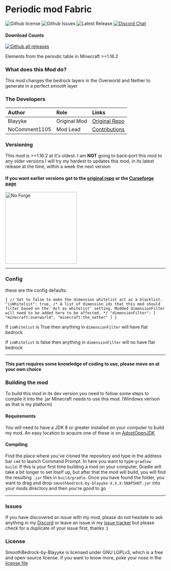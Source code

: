 # Periodic mod Fabric
![Github license](https://img.shields.io/github/license/NoComment1105/SmoothBedrock-by-Blayyke.svg?label=License)
![Github Issues](https://img.shields.io/github/issues/NoComment1105/SmoothBedrock-by-Blayyke.svg?label=Issues)
![Latest Release](https://img.shields.io/github/v/release/NoComment1105/SmoothBedrock-by-Blayyke?label=Latest%20Release)
[![Discord Chat](https://img.shields.io/badge/Chat%20on-Discord-7289DA)](https://discord.gg/28N2Eeq2tT)
#### Download Counts
[![Github all releases](https://img.shields.io/github/downloads/NoComment1105/SmoothBedrock-by-Blayyke/total.svg?label=Downloads%20From%20GH)](https://GitHub.com/NoComment1105/SmoothBedrock-by-Blayyke/releases/)


Elements from the periodic table in Minecraft >=1.16.2


### What does this Mod do?
This mod changes the bedrock layers in the Overworld and Nether to generate in a perfect *smooth* layer

### The Developers

| Author   | Role   | Links   |
|:---------|:-------|:--------|
| Blayyke | Original Mod | [Original Repo](https://github.com/Blayyke/SmoothBedrockFabric)
| NoComment1105 | Mod Lead | [Contributions](https://github.com/NoComment1105/periodic-mod-fabric/commits?author=NoComment1105) |

### Versioning
This mod is >=1.16.2 at it's oldest. I am **NOT** going to back-port this mod to any older versions
I will try my hardest to updates this mod, in its latest release at the time, within a week the next version
#### If you want earlier versions got to the [original repo](https://github.com/Blayyke/SmoothBedrockFabric) or the [Curseforge page](https://www.curseforge.com/minecraft/mc-mods/blayykes-smooth-bedrock) 

<img src="https://user-images.githubusercontent.com/67918617/115963692-69eefc00-a518-11eb-9a4b-28196a8ea004.png" alt="No Forge" width="225"></a>

----
### Config
these are the config defaults:

`{ // Set to false to make the dimension whitelist act as a blacklist. "isWhitelist": true, /* A list of dimension ids that this mod should filter based on the 'Act as whitelist' setting. Modded dimensionFilter will need to be added here to be affected. */ "dimensionFilter": [ "minecraft:overworld", "minecraft:the_nether" ] }`

If `isWhitelist` is True then anything in `dimensionFilter` will have flat bedrock

If `isWhitelist` is false then anything in `dimensionFilter` will no have flat bedrock

----
#### This part requires some knowledge of coding to use, please move on at your own choice
### Building the mod
To build this mod in its dev version you need to follow some steps to compile it into the .jar Minecraft needs to use this mod. (Windows verison as that is my platform)

#### Requirements
You will need to have a JDK 8 or greater installed on your computer to build my mod. An easy location to acquire one of these is on [AdoptOpenJDK](https://adoptopenjdk.net)

#### Compiling
Find the place where you've cloned the repository and type in the address bar `cmd` to launch Command Prompt. In here you want to type `gradlew build`. If this is your first time building a mod on your computer, Gradle will take a bit longer to set itself up, but after that the mod will build, you will find the resulting `.jar` files in `build/gradle`. Once you have found the folder, you want to drag and drop `smoothbedrock-by-blayyke-X.X.X-SNAPSHOT.jar` into your mods directory and then you're good to go

----

### Issues
If you have discovered an issue with my mod, please do not hesitate to ask anything in my [Discord](https://discord.gg/28N2Eeq2tT) or leave an issue in my [issue tracker](https://www.github.com/NoComment1105/SmoothBedrock-by-Blayyke/issues) but please check for a duplicate of your issue first, thanks :)

### License
SmoothBedrock-by-Blayyke is licensed under GNU LGPLv3, which is a free and open-source license. If you want to know more, poke your nose in the [license file](https://github.com/NoComment1105/SmoothBedrock-by-Blayyke/blob/1.16.x/main/LICENSE)
